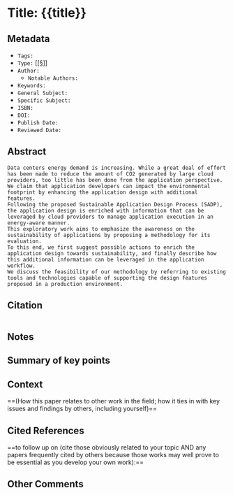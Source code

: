 # Title: {{title}}

## Metadata

- `Tags:`
- `Type:` [[§]]
- `Author:`
	- `Notable Authors:`
- `Keywords:`
- `General Subject:`
- `Specific Subject:`
- `ISBN:`
- `DOI:`
- `Publish Date:`
- `Reviewed Date:`

## Abstract

```text
Data centers energy demand is increasing. While a great deal of effort has been made to reduce the amount of CO2 generated by large cloud providers, too little has been done from the application perspective.
We claim that application developers can impact the environmental footprint by enhancing the application design with additional features.
Following the proposed Sustainable Application Design Process (SADP), the application design is enriched with information that can be leveraged by cloud providers to manage application execution in an energy-aware manner.
This exploratory work aims to emphasize the awareness on the sustainability of applications by proposing a methodology for its evaluation.
To this end, we first suggest possible actions to enrich the application design towards sustainability, and finally describe how this additional information can be leveraged in the application workflow.
We discuss the feasibility of our methodology by referring to existing tools and technologies capable of supporting the design features proposed in a production environment.
```


## Citation

```latex

```

## Notes

## Summary of key points

## Context

==(How this paper relates to other work in the field; how it ties in with key issues and findings by others, including yourself)==

## Cited References

==to follow up on (cite those obviously related to your topic AND any papers frequently cited by others because those works may well prove to be essential as you develop your own work):==

## Other Comments